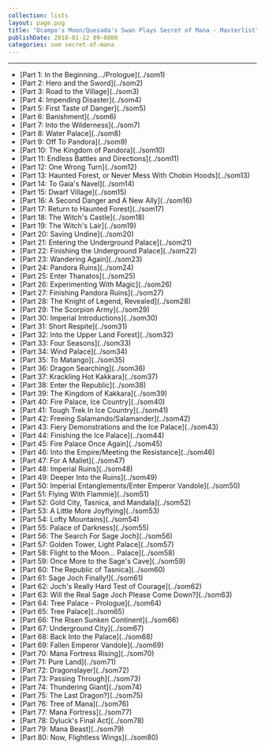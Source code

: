 ```yaml
---
collection: lists
layout: page.pug
title: "Ocampo's Moon/Quesada's Swan Plays Secret of Mana - Masterlist"
publishDate: 2018-01-12 09-0800
categories: som secret-of-mana
---
```


---
<ul class="masterlink-wrapper">
	<li>[Part 1: In the Beginning.../Prologue](../som1)</li>
	<li>[Part 2: Hero and the Sword](../som2)</li>
	<li>[Part 3: Road to the Village](../som3)</li>
	<li>[Part 4: Impending Disaster](../som4)</li>
	<li>[Part 5: First Taste of Danger](../som5)</li>
	<li>[Part 6: Banishment](../som6)</li>
	<li>[Part 7: Into the Wilderness](../som7)</li>
	<li>[Part 8: Water Palace](../som8)</li>
	<li>[Part 9: Off To Pandora](../som9)</li>
	<li>[Part 10: The Kingdom of Pandora](../som10)</li>
	<li>[Part 11: Endless Battles and Directions](../som11)</li>
	<li>[Part 12: One Wrong Turn](../som12)</li>
	<li>[Part 13: Haunted Forest, or Never Mess With Chobin Hoods](../som13)</li>
	<li>[Part 14: To Gaia's Navel](../som14)</li>
	<li>[Part 15: Dwarf Village](../som15)</li>
	<li>[Part 16: A Second Danger and A New Ally](../som16)</li>
	<li>[Part 17: Return to Haunted Forest](../som17)</li>
	<li>[Part 18: The Witch's Castle](../som18)</li>
	<li>[Part 19: The Witch's Lair](../som19)</li>
	<li>[Part 20: Saving Undine](../som20)</li>
	<li>[Part 21: Entering the Underground Palace](../som21)</li>
	<li>[Part 22: Finishing the Underground Palace](../som22)</li>
	<li>[Part 23: Wandering Again](../som23)</li>
	<li>[Part 24: Pandora Ruins](../som24)</li>
	<li>[Part 25: Enter Thanatos](../som25)</li>
	<li>[Part 26: Experimenting With Magic](../som26)</li>
	<li>[Part 27: Finishing Pandora Ruins](../som27)</li>
	<li>[Part 28: The Knight of Legend, Revealed](../som28)</li>
	<li>[Part 29: The Scorpion Army](../som29)</li>
	<li>[Part 30: Imperial Introductions](../som30)</li>
	<li>[Part 31: Short Respite](../som31)</li>
	<li>[Part 32: Into the Upper Land Forest](../som32)</li>
	<li>[Part 33: Four Seasons](../som33)</li>
	<li>[Part 34: Wind Palace](../som34)</li>
	<li>[Part 35: To Matango](../som35)</li>
	<li>[Part 36: Dragon Searching](../som36)</li>
	<li>[Part 37: Krackling Hot Kakkara](../som37)</li>
	<li>[Part 38: Enter the Republic](../som38)</li>
	<li>[Part 39: The Kingdom of Kakkara](../som39)</li>
	<li>[Part 40: Fire Palace, Ice Country](../som40)</li>
	<li>[Part 41: Tough Trek In Ice Country](../som41)</li>
	<li>[Part 42: Freeing Salamando/Salamander](../som42)</li>
	<li>[Part 43: Fiery Demonstrations and the Ice Palace](../som43)</li>
	<li>[Part 44: Finishing the Ice Palace](../som44)</li>
	<li>[Part 45: Fire Palace Once Again](../som45)</li>
	<li>[Part 46: Into the Empire/Meeting the Resistance](../som46)</li>
	<li>[Part 47: For A Mallet](../som47)</li>
	<li>[Part 48: Imperial Ruins](../som48)</li>
	<li>[Part 49: Deeper Into the Ruins](../som49)</li>
	<li>[Part 50: Imperial Entanglements/Enter Emperor Vandole](../som50)</li>
	<li>[Part 51: Flying With Flammie](../som51)</li>
	<li>[Part 52: Gold City, Tasnica, and Mandala](../som52)</li>
	<li>[Part 53: A Little More Joyflying](../som53)</li>
	<li>[Part 54: Lofty Mountains](../som54)</li>
	<li>[Part 55: Palace of Darkness](../som55)</li>
	<li>[Part 56: The Search For Sage Joch](../som56)</li>
	<li>[Part 57: Golden Tower, Light Palace](../som57)</li>
	<li>[Part 58: Flight to the Moon... Palace](../som58)</li>
	<li>[Part 59: Once More to the Sage's Cave](../som59)</li>
	<li>[Part 60: The Republic of Tasnica](../som60)</li>
	<li>[Part 61: Sage Joch Finally!](../som61)</li>
	<li>[Part 62: Joch's Really Hard Test of Courage](../som62)</li>
	<li>[Part 63: Will the Real Sage Joch Please Come Down?](../som63)</li>
	<li>[Part 64: Tree Palace - Prologue](../som64)</li>
	<li>[Part 65: Tree Palace](../som65)</li>
	<li>[Part 66: The Risen Sunken Continent](../som66)</li>
	<li>[Part 67: Underground City](../som67)</li>
	<li>[Part 68: Back Into the Palace](../som68)</li>
	<li>[Part 69: Fallen Emperor Vandole](../som69)</li>
	<li>[Part 70: Mana Fortress Rising](../som70)</li>
	<li>[Part 71: Pure Land](../som71)</li>
	<li>[Part 72: Dragonslayer](../som72)</li>
	<li>[Part 73: Passing Through](../som73)</li>
	<li>[Part 74: Thundering Giant](../som74)</li>
	<li>[Part 75: The Last Dragon?](../som75)</li>
	<li>[Part 76: Tree of Mana](../som76)</li>
	<li>[Part 77: Mana Fortress](../som77)</li>
	<li>[Part 78: Dyluck's Final Act](../som78)</li>
	<li>[Part 79: Mana Beast](../som79)</li>
	<li>[Part 80: Now, Flightless Wings](../som80)</li>
</ul>
